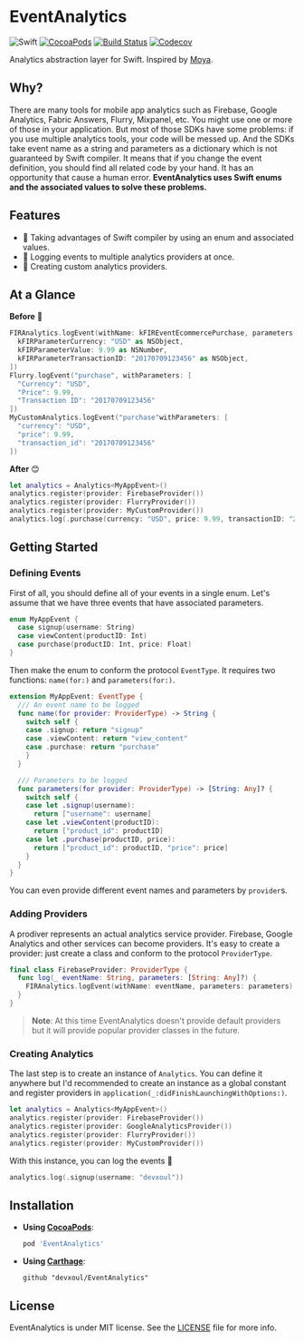# EventAnalytics

![Swift](https://img.shields.io/badge/Swift-3.1-orange.svg)
[![CocoaPods](http://img.shields.io/cocoapods/v/EventAnalytics.svg)](https://cocoapods.org/pods/EventAnalytics)
[![Build Status](https://travis-ci.org/devxoul/EventAnalytics.svg?branch=master)](https://travis-ci.org/devxoul/EventAnalytics)
[![Codecov](https://img.shields.io/codecov/c/github/devxoul/EventAnalytics.svg)](https://codecov.io/gh/devxoul/EventAnalytics)

Analytics abstraction layer for Swift. Inspired by [Moya](https://github.com/Moya/Moya).

## Why?

There are many tools for mobile app analytics such as Firebase, Google Analytics, Fabric Answers, Flurry, Mixpanel, etc. You might use one or more of those in your application. But most of those SDKs have some problems: if you use multiple analytics tools, your code will be messed up. And the SDKs take event name as a string and parameters as a dictionary which is not guaranteed by Swift compiler. It means that if you change the event definition, you should find all related code by your hand. It has an opportunity that cause a human error. **EventAnalytics uses Swift enums and the associated values to solve these problems.**

## Features

* 💪 Taking advantages of Swift compiler by using an enum and associated values.
* 🎯 Logging events to multiple analytics providers at once.
* 🎨 Creating custom analytics providers.

## At a Glance

**Before** 🤢

```swift
FIRAnalytics.logEvent(withName: kFIREventEcommercePurchase, parameters: [
  kFIRParameterCurrency: "USD" as NSObject,
  kFIRParameterValue: 9.99 as NSNumber,
  kFIRParameterTransactionID: "20170709123456" as NSObject,
])
Flurry.logEvent("purchase", withParameters: [
  "Currency": "USD",
  "Price": 9.99,
  "Transaction ID": "20170709123456"
])
MyCustomAnalytics.logEvent("purchase"withParameters: [
  "currency": "USD",
  "price": 9.99,
  "transaction_id": "20170709123456"
])
```

**After** 😊

```swift
let analytics = Analytics<MyAppEvent>()
analytics.register(provider: FirebaseProvider())
analytics.register(provider: FlurryProvider())
analytics.register(provider: MyCustomProvider())
analytics.log(.purchase(currency: "USD", price: 9.99, transactionID: "20170709123456"))
```

## Getting Started

### Defining Events

First of all, you should define all of your events in a single enum. Let's assume that we have three events that have associated parameters.

```swift
enum MyAppEvent {
  case signup(username: String)
  case viewContent(productID: Int)
  case purchase(productID: Int, price: Float)
}
```

Then make the enum to conform the protocol `EventType`. It requires two functions: `name(for:)` and `parameters(for:)`.

```swift
extension MyAppEvent: EventType {
  /// An event name to be logged
  func name(for provider: ProviderType) -> String {
    switch self {
    case .signup: return "signup"
    case .viewContent: return "view_content"
    case .purchase: return "purchase"
    }
  }

  /// Parameters to be logged
  func parameters(for provider: ProviderType) -> [String: Any]? {
    switch self {
    case let .signup(username):
      return ["username": username]
    case let .viewContent(productID):
      return ["product_id": productID]
    case let .purchase(productID, price):
      return ["product_id": productID, "price": price]
    }
  }
}
```

You can even provide different event names and parameters by `provider`s.

### Adding Providers

A prodiver represents an actual analytics service provider. Firebase, Google Analytics and other services can become providers. It's easy to create a provider: just create a class and conform to the protocol `ProviderType`.

```swift
final class FirebaseProvider: ProviderType {
  func log(_ eventName: String, parameters: [String: Any]?) {
    FIRAnalytics.logEvent(withName: eventName, parameters: parameters)
  }
}
```

> **Note**: At this time EventAnalytics doesn't provide default providers but it will provide popular provider classes in the future.

### Creating Analytics

The last step is to create an instance of `Analytics`. You can define it anywhere but I'd recommended to create an instance as a global constant and register providers in `application(_:didFinishLaunchingWithOptions:)`.

```swift
let analytics = Analytics<MyAppEvent>()
analytics.register(provider: FirebaseProvider())
analytics.register(provider: GoogleAnalyticsProvider())
analytics.register(provider: FlurryProvider())
analytics.register(provider: MyCustomProvider())
```

With this instance, you can log the events 🎉

```swift
analytics.log(.signup(username: "devxoul"))
```

## Installation

* **Using [CocoaPods](https://cocoapods.org)**:

    ```ruby
    pod 'EventAnalytics'
    ```

* **Using [Carthage](https://github.com/Carthage/Carthage)**:

    ```
    github "devxoul/EventAnalytics"
    ```

## License

EventAnalytics is under MIT license. See the [LICENSE](LICENSE) file for more info.
